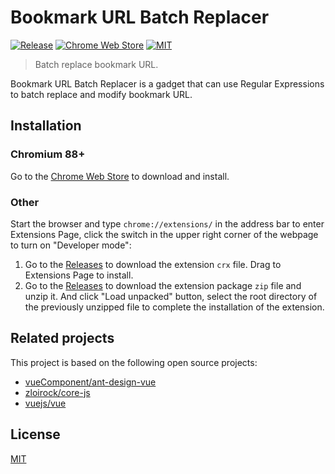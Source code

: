 # Bookmark URL Batch Replacer

[![Release](https://img.shields.io/github/v/release/LightAPIs/bookmark-url-batch-replacer.svg?color=orange)](https://github.com/LightAPIs/bookmark-url-batch-replacer/releases/latest) [![Chrome Web Store](https://img.shields.io/chrome-web-store/v/dfnljilidcnlgaaacemdciplbblpjanl?maxAge=86400)](https://chrome.google.com/webstore/detail/bookmark-url-batch-replac/dfnljilidcnlgaaacemdciplbblpjanl) [![MIT](https://img.shields.io/badge/license-MIT-green)](/LICENSE)

> Batch replace bookmark URL.

Bookmark URL Batch Replacer is a gadget that can use Regular Expressions to batch replace and modify bookmark URL.

## Installation

### Chromium 88+

Go to the [Chrome Web Store](https://chrome.google.com/webstore/detail/bookmark-url-batch-replac/dfnljilidcnlgaaacemdciplbblpjanl) to download and install.

### Other

Start the browser and type `chrome://extensions/` in the address bar to enter Extensions Page, click the switch in the upper right corner of the webpage to turn on "Developer mode":

1. Go to the [Releases](https://github.com/LightAPIs/bookmark-url-batch-replacer/releases/latest) to download the extension `crx` file. Drag to Extensions Page to install.
2. Go to the [Releases](https://github.com/LightAPIs/bookmark-url-batch-replacer/releases/latest) to download the extension package `zip` file and unzip it. And click "Load unpacked" button, select the root directory of the previously unzipped file to complete the installation of the extension.

## Related projects

This project is based on the following open source projects:

- [vueComponent/ant-design-vue](https://github.com/vueComponent/ant-design-vue)
- [zloirock/core-js](https://github.com/zloirock/core-js)
- [vuejs/vue](https://github.com/vuejs/vue)

## License

[MIT](/LICENSE)

